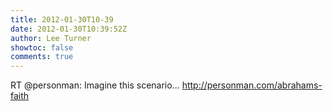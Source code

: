 ```yaml
---
title: 2012-01-30T10-39
date: 2012-01-30T10:39:52Z
author: Lee Turner
showtoc: false
comments: true
---
```


RT @personman: Imagine this scenario... 
http://personman.com/abrahams-faith

